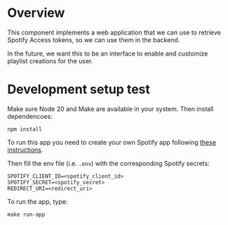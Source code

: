 # Overview

This component implements a web application that we can use to retrieve Spotify Access tokens, so we can use them in the backend.

In the future, we want this to be an interface to enable and customize playlist creations for the user.

# Development setup test

Make sure Node 20 and Make are available in your system. Then install dependencoes:

```shell
npm install
```

To run this app you need to create your own Spotify app following [these instructions](https://developer.spotify.com/documentation/web-api/tutorials/getting-started#create-an-app).

Then fill the env file (i.e. `.env`) with the corresponding Spotify secrets:

```text
SPOTIFY_CLIENT_ID=<spotify_client_id>
SPOTIFY_SECRET=<spotify_secret>
REDIRECT_URI=<redirect_uri>
```

To run the app, type:

```shell
make run-app
```
